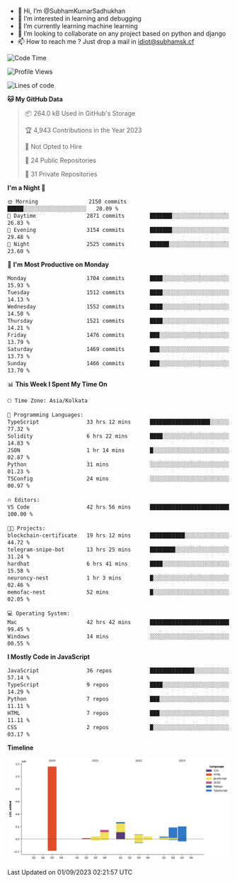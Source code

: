 - 👋 Hi, I’m @SubhamKumarSadhukhan
- 👀 I’m interested in learning and debugging
- 🌱 I’m currently learning machine learning
- 💞️ I’m looking to collaborate on any project based on python and django
- 📫 How to reach me ?
      Just drop a mail in idiot@subhamsk.cf

<!---
SubhamKumarSadhukhan/SubhamKumarSadhukhan is a ✨ special ✨ repository because its `README.md` (this file) appears on your GitHub profile.
You can click the Preview link to take a look at your changes.
--->


<!--START_SECTION:waka-->
![Code Time](http://img.shields.io/badge/Code%20Time-1%2C540%20hrs%201%20min-blue)

![Profile Views](http://img.shields.io/badge/Profile%20Views-14-blue)

![Lines of code](https://img.shields.io/badge/From%20Hello%20World%20I%27ve%20Written-2.2%20million%20lines%20of%20code-blue)

**🐱 My GitHub Data** 

> 📦 264.0 kB Used in GitHub's Storage 
 > 
> 🏆 4,943 Contributions in the Year 2023
 > 
> 🚫 Not Opted to Hire
 > 
> 📜 24 Public Repositories 
 > 
> 🔑 31 Private Repositories 
 > 
**I'm a Night 🦉** 

```text
🌞 Morning                2150 commits        █████░░░░░░░░░░░░░░░░░░░░   20.09 % 
🌆 Daytime                2871 commits        ███████░░░░░░░░░░░░░░░░░░   26.83 % 
🌃 Evening                3154 commits        ███████░░░░░░░░░░░░░░░░░░   29.48 % 
🌙 Night                  2525 commits        ██████░░░░░░░░░░░░░░░░░░░   23.60 % 
```
📅 **I'm Most Productive on Monday** 

```text
Monday                   1704 commits        ████░░░░░░░░░░░░░░░░░░░░░   15.93 % 
Tuesday                  1512 commits        ████░░░░░░░░░░░░░░░░░░░░░   14.13 % 
Wednesday                1552 commits        ████░░░░░░░░░░░░░░░░░░░░░   14.50 % 
Thursday                 1521 commits        ████░░░░░░░░░░░░░░░░░░░░░   14.21 % 
Friday                   1476 commits        ███░░░░░░░░░░░░░░░░░░░░░░   13.79 % 
Saturday                 1469 commits        ███░░░░░░░░░░░░░░░░░░░░░░   13.73 % 
Sunday                   1466 commits        ███░░░░░░░░░░░░░░░░░░░░░░   13.70 % 
```


📊 **This Week I Spent My Time On** 

```text
🕑︎ Time Zone: Asia/Kolkata

💬 Programming Languages: 
TypeScript               33 hrs 12 mins      ███████████████████░░░░░░   77.32 % 
Solidity                 6 hrs 22 mins       ████░░░░░░░░░░░░░░░░░░░░░   14.83 % 
JSON                     1 hr 14 mins        █░░░░░░░░░░░░░░░░░░░░░░░░   02.87 % 
Python                   31 mins             ░░░░░░░░░░░░░░░░░░░░░░░░░   01.23 % 
TSConfig                 24 mins             ░░░░░░░░░░░░░░░░░░░░░░░░░   00.97 % 

🔥 Editors: 
VS Code                  42 hrs 56 mins      █████████████████████████   100.00 % 

🐱‍💻 Projects: 
blockchain-certificate   19 hrs 12 mins      ███████████░░░░░░░░░░░░░░   44.72 % 
telegram-snipe-bot       13 hrs 25 mins      ████████░░░░░░░░░░░░░░░░░   31.24 % 
hardhat                  6 hrs 41 mins       ████░░░░░░░░░░░░░░░░░░░░░   15.58 % 
neuroncy-nest            1 hr 3 mins         █░░░░░░░░░░░░░░░░░░░░░░░░   02.46 % 
memofac-nest             52 mins             █░░░░░░░░░░░░░░░░░░░░░░░░   02.05 % 

💻 Operating System: 
Mac                      42 hrs 42 mins      █████████████████████████   99.45 % 
Windows                  14 mins             ░░░░░░░░░░░░░░░░░░░░░░░░░   00.55 % 
```

**I Mostly Code in JavaScript** 

```text
JavaScript               36 repos            ██████████████░░░░░░░░░░░   57.14 % 
TypeScript               9 repos             ████░░░░░░░░░░░░░░░░░░░░░   14.29 % 
Python                   7 repos             ███░░░░░░░░░░░░░░░░░░░░░░   11.11 % 
HTML                     7 repos             ███░░░░░░░░░░░░░░░░░░░░░░   11.11 % 
CSS                      2 repos             █░░░░░░░░░░░░░░░░░░░░░░░░   03.17 % 
```



**Timeline**

![Lines of Code chart](https://raw.githubusercontent.com/SubhamKumarSadhukhan/SubhamKumarSadhukhan/main/assets/bar_graph.png)


 Last Updated on 01/09/2023 02:21:57 UTC
<!--END_SECTION:waka-->
